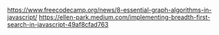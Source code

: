 https://www.freecodecamp.org/news/8-essential-graph-algorithms-in-javascript/
https://ellen-park.medium.com/implementing-breadth-first-search-in-javascript-49af8cfad763
